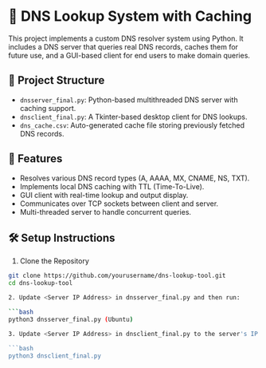 # 🧠 DNS Lookup System with Caching

This project implements a custom DNS resolver system using Python. It includes a DNS server that queries real DNS records, 
caches them for future use, and a GUI-based client for end users to make domain queries.

## 📂 Project Structure

- `dnsserver_final.py`: Python-based multithreaded DNS server with caching support.
- `dnsclient_final.py`: A Tkinter-based desktop client for DNS lookups.
- `dns_cache.csv`: Auto-generated cache file storing previously fetched DNS records.

## 🚀 Features

- Resolves various DNS record types (A, AAAA, MX, CNAME, NS, TXT).
- Implements local DNS caching with TTL (Time-To-Live).
- GUI client with real-time lookup and output display.
- Communicates over TCP sockets between client and server.
- Multi-threaded server to handle concurrent queries.

## 🛠️ Setup Instructions

1. Clone the Repository

```bash
git clone https://github.com/yourusername/dns-lookup-tool.git
cd dns-lookup-tool 

2. Update <Server IP Address> in dnsserver_final.py and then run:

```bash
python3 dnsserver_final.py (Ubuntu)

3. Update <Server IP Address> in dnsclient_final.py to the server's IP and run:

```bash
python3 dnsclient_final.py



